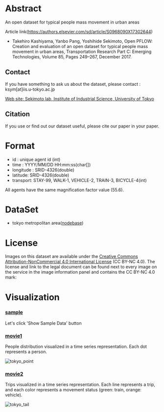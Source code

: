 # Abstract
An open dataset for typical people mass movement in urban areas

Article link(https://authors.elsevier.com/sd/article/S0968090X17302644)
+ Takehiro Kashiyama, Yanbo Pang, Yoshihide Sekimoto, Open PFLOW: Creation and evaluation of an open dataset for typical people mass movement in urban areas, Transportation Research Part C: Emerging Technologies, Volume 85, Pages 249–267, December 2017.

## Contact
If you have something to ask us about the dataset, please contact : ksym[at]iis.u-tokyo.ac.jp

[Web site: Sekimoto lab, Institute of Industrial Science, University of Tokyo](http://sekilab.iis.u-tokyo.ac.jp/staffs/)

## Citation
If you use or find out our dataset useful, please cite our paper in your paper.

# Format
+ id : unique agent id (int)
+ time : YYYY/MM/DD HH:mm:ss(char[])
+ longitude : SRID-4326(double)
+ latitude: SRID-4326(double)
+ transport: STAY-99, WALK-1, VEHICLE-2, TRAIN-3, BICYCLE-4(int)


All agents have the same magnification factor value (55.6).

# DataSet
+ tokyo metropolitan area([nodebase](https://share.cw503.net/owncloud/index.php/s/u9MttDfTiAPUDsJ "tokyo"))


# License
Images on this dataset are available under the [Creative Commons Attribution-NonCommercial 4.0 International License](http://creativecommons.org/licenses/by-nc/4.0/) (CC BY-NC 4.0). The license and link to the legal document can be found next to every image on the service in the image information panel and contains the CC BY-NC 4.0 mark:

# Visualization
### [sample](http://shiba.iis.u-tokyo.ac.jp/member/ueyama/mm/)
Let's click 'Show Sample Data' button

### [movie1](movie/tokyo_point.mp4 "movie1")
People distribution visualized in a time series representation. Each dot represents a person.

![tokyo_point](images/tokyo_point.png "tokyo_point")

### [movie2](movie/tokyo_tail.mp4 "movie2")
Trips visualized in a time series representation. Each line represents a trip, and each color represents a movement status (green: train, orange: vehicle). 

![tokyo_tail](images/tokyo_tail.png "tokyo_tail")


